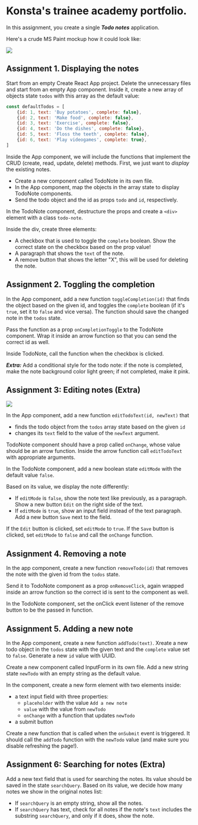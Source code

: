 # Konsta's trainee academy portfolio.

In this assignment, you create a single ***Todo notes*** application.

Here's a crude MS Paint mockup how it could look like:

![](notes.png)

## Assignment 1. Displaying the notes

Start from an empty Create React App project. Delete the unnecessary files and start from an empty App component. Inside it, create a new array of objects state `todos` with this array as the default value:
```js
const defaultTodos = [
    {id: 1, text: 'Buy potatoes', complete: false},
    {id: 2, text: 'Make food', complete: false},
    {id: 3, text: 'Exercise', complete: false},
    {id: 4, text: 'Do the dishes', complete: false},
    {id: 5, text: 'Floss the teeth', complete: false},
    {id: 6, text: 'Play videogames', complete: true},
]
```

Inside the App component, we will include the functions that implement the CRUD (create, read, update, delete) methods. First, we just want to *display* the existing notes. 

* Create a new component called TodoNote in its own file.
* In the App component, map the objects in the array state to display TodoNote components.
* Send the todo object and the id as props `todo` and `id`, respectively.

In the TodoNote component, destructure the props and create a `<div>` element with a class `todo-note`.

Inside the div, create three elements:

* A checkbox that is used to toggle the `complete` boolean. Show the correct state on the checkbox based on the prop value!
* A paragraph that shows the `text` of the note.
* A remove button that shows the letter "X", this will be used for deleting the note.

## Assignment 2. Toggling the completion

In the App component, add a new function `toggleCompletion(id)` that finds the object based on the given id, and toggles the `complete` boolean (if it's `true`, set it to `false` and vice versa). The function should save the changed note in the `todos` state.

Pass the function as a prop `onCompletionToggle` to the TodoNote component. Wrap it inside an arrow function so that you can send the correct id as well.

Inside TodoNote, call the function when the checkbox is clicked.

***Extra:*** Add a conditional style for the todo note: if the note is completed, make the note background color light green; if not completed, make it pink.

## Assignment 3: Editing notes (Extra)

![](editnotes.png)

In the App component, add a new function `editTodoText(id, newText)` that 
* finds the todo object from the `todos` array state based on the given `id`
* changes its `text` field to the value of the `newText` argument. 

TodoNote component should have a prop called `onChange`, whose value should be an arrow function. Inside the arrow function call `editTodoText` with appropriate arguments.

In the TodoNote component, add a new boolean state `editMode` with the default value `false`.

Based on its value, we display the note differently:

* If `editMode` is `false`, show the note text like previously, as a paragraph. Show a new button `Edit` on the right side of the text.
* If `editMode` is `true`, show an input field instead of the text paragraph. Add a new button `Save` next to the field.

If the `Edit` button is clicked, set `editMode` to `true`.
If the `Save` button is clicked, set `editMode` to `false` and call the `onChange` function.

## Assignment 4. Removing a note

In the app component, create a new function `removeTodo(id)` that removes the note with the given id from the `todos` state.

Send it to TodoNote component as a prop `onRemoveClick`, again wrapped inside an arrow function so the correct id is sent to the component as well.

In the TodoNote component, set the onClick event listener of the remove button to be the passed in function. 

## Assignment 5. Adding a new note

In the App component, create a new function `addTodo(text)`. Xreate a new todo object in the `todos` state with the given text and the `complete` value set to `false`. Generate a new `id` value with UUID.

Create a new component called InputForm in its own file. Add a new string state `newTodo` with an empty string as the default value.

In the component, create a new form element with two elements inside:

* a text input field with three properties:
  * `placeholder` with the value `Add a new note`
  * `value` with the value from `newTodo`
  * `onChange` with a function that updates `newTodo`
* a submit button

Create a new function that is called when the `onSubmit` event is triggered. It should call the `addTodo` function with the `newTodo` value (and make sure you disable refreshing the page!).

## Assignment 6: Searching for notes (Extra)

Add a new text field that is used for searching the notes. Its value should be saved in the state `searchQuery`. Based on its value, we decide how many notes we show in the original notes list:
* If `searchQuery` is an empty string, show all the notes. 
* If `searchQuery` has text, check for all notes if the note's `text` includes the substring `searchQuery`, and only if it does, show the note.
